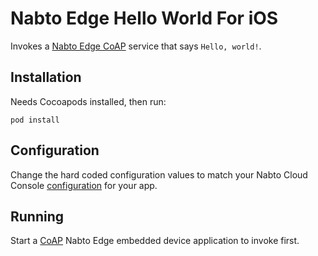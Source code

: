 # Nabto Edge Hello World For iOS

Invokes a [Nabto Edge CoAP](https://docs.nabto.com/developer/guides/get-started/coap/intro.html) service that says `Hello, world!`.

## Installation

Needs Cocoapods installed, then run:

```
pod install
```

## Configuration

Change the hard coded configuration values to match your Nabto Cloud Console [configuration](https://docs.nabto.com/developer/guides/get-started/embedded/applications.html) for your app.

## Running

Start a [CoAP](https://docs.nabto.com/developer/guides/get-started/embedded/examples.html) Nabto Edge embedded device application to invoke first.




